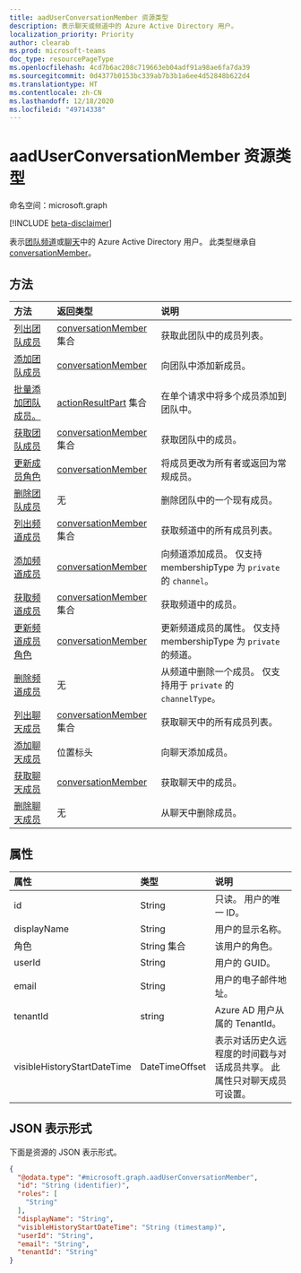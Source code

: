 ```yaml
---
title: aadUserConversationMember 资源类型
description: 表示聊天或频道中的 Azure Active Directory 用户。
localization_priority: Priority
author: clearab
ms.prod: microsoft-teams
doc_type: resourcePageType
ms.openlocfilehash: 4cd7b6ac208c719663eb04adf91a98ae6fa7da39
ms.sourcegitcommit: 0d4377b0153bc339ab7b3b1a6ee4d52848b622d4
ms.translationtype: HT
ms.contentlocale: zh-CN
ms.lasthandoff: 12/18/2020
ms.locfileid: "49714338"
---
```

# <a name="aaduserconversationmember-resource-type"></a>aadUserConversationMember 资源类型

命名空间：microsoft.graph

[!INCLUDE [beta-disclaimer](../../includes/beta-disclaimer.md)]

表示[团队](team.md)[频道](channel.md)或[聊天](chat.md)中的 Azure Active Directory 用户。 此类型继承自 [conversationMember](conversationmember.md)。

## <a name="methods"></a>方法

| 方法       | 返回类型  |说明|
|:---------------|:--------|:----------|
|[列出团队成员](../api/team-list-members.md)|[conversationMember](../resources/conversationmember.md) 集合|获取此团队中的成员列表。|
|[添加团队成员](../api/team-post-members.md)|[conversationMember](../resources/conversationmember.md)|向团队中添加新成员。|
|[批量添加团队成员。](../api/conversationmembers-add.md)|[actionResultPart](../resources/actionresultpart.md) 集合|在单个请求中将多个成员添加到团队中。|
|[获取团队成员](../api/team-get-members.md) | [conversationMember](conversationmember.md) 集合 | 获取团队中的成员。|
|[更新成员角色](../api/team-update-members.md)|[conversationMember](../resources/conversationmember.md)|将成员更改为所有者或返回为常规成员。|
|[删除团队成员](../api/team-delete-members.md)|无|删除团队中的一个现有成员。|
|[列出频道成员](../api/channel-list-members.md) | [conversationMember](conversationmember.md) 集合 | 获取频道中的所有成员列表。|
|[添加频道成员](../api/channel-post-members.md) | [conversationMember](conversationmember.md) | 向频道添加成员。 仅支持 membershipType 为 `private` 的 `channel`。|
|[获取频道成员](../api/channel-get-members.md) | [conversationMember](conversationmember.md) 集合 | 获取频道中的成员。|
|[更新频道成员角色](../api/channel-update-members.md) | [conversationMember](conversationmember.md) | 更新频道成员的属性。 仅支持 membershipType 为 `private` 的频道。|
|[删除频道成员](../api/channel-delete-members.md) | 无 | 从频道中删除一个成员。 仅支持用于 `private` 的 `channelType`。|
|[列出聊天成员](../api/chat-list-members.md) | [conversationMember](conversationmember.md) 集合 | 获取聊天中的所有成员列表。|
|[添加聊天成员](../api/chat-post-members.md) | 位置标头 | 向聊天添加成员。| 
|[获取聊天成员](../api/chat-get-members.md) | [conversationMember](conversationmember.md) | 获取聊天中的成员。|
|[删除聊天成员](../api/chat-delete-members.md) | 无 | 从聊天中删除成员。| 

## <a name="properties"></a>属性

| 属性   | 类型 |说明|
|:---------------|:--------|:----------|
|id| String | 只读。 用户的唯一 ID。|
|displayName| String | 用户的显示名称。 |
|角色| String 集合 | 该用户的角色。 |
|userId| String | 用户的 GUID。 |
|email| String  | 用户的电子邮件地址。 |
|tenantId| string  | Azure AD 用户从属的 TenantId。 |
|visibleHistoryStartDateTime| DateTimeOffset  | 表示对话历史久远程度的时间戳与对话成员共享。 此属性只对聊天成员可设置。|

## <a name="json-representation"></a>JSON 表示形式

下面是资源的 JSON 表示形式。

<!-- {
  "blockType": "resource",
  "keyProperty": "id",
  "@odata.type": "microsoft.graph.aadUserConversationMember",
  "baseType": "microsoft.graph.conversationMember",
  "openType": false
}
-->
``` json
{
  "@odata.type": "#microsoft.graph.aadUserConversationMember",
  "id": "String (identifier)",
  "roles": [
    "String"
  ],
  "displayName": "String",
  "visibleHistoryStartDateTime": "String (timestamp)",
  "userId": "String",
  "email": "String",
  "tenantId": "String"
}
```

<!-- uuid: 8fcb5dbc-d5aa-4681-8e31-b001d5168d79
2015-10-25 14:57:30 UTC -->
<!--
{
  "type": "#page.annotation",
  "description": "aadUserConversationMember",
  "keywords": "",
  "section": "documentation",
  "tocPath": "",
  "suppressions": []
}
-->
